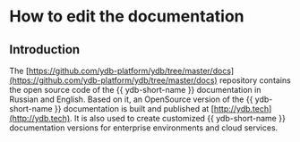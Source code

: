 # How to edit the documentation

## Introduction

The [https://github.com/ydb-platform/ydb/tree/master/docs](https://github.com/ydb-platform/ydb/tree/master/docs) repository contains the open source code of the {{ ydb-short-name }} documentation in Russian and English. Based on it, an OpenSource version of the {{ ydb-short-name }} documentation is built and published at [http://ydb.tech](http://ydb.tech). It is also used to create customized {{ ydb-short-name }} documentation versions for enterprise environments and cloud services.

